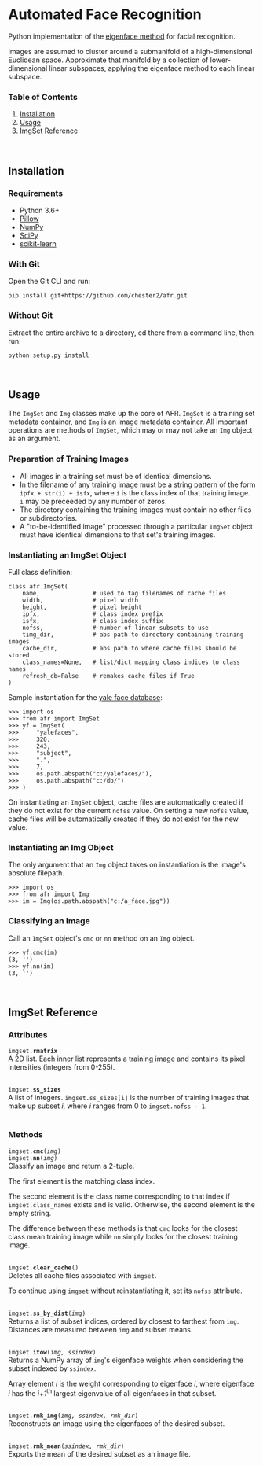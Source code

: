 # Automated Face Recognition

Python implementation of the [eigenface method](https://www.cs.ucsb.edu/~mturk/Papers/jcn.pdf) for facial recognition.

Images are assumed to cluster around a submanifold of a high-dimensional Euclidean space. Approximate that manifold by a collection of lower-dimensional linear subspaces, applying the eigenface method to each linear subspace.



### Table of Contents

1. [Installation](#installation)
2. [Usage](#usage)
3. [ImgSet Reference](#reference)



<br>
<h2 id="installation">Installation</h2>

### Requirements

- Python 3.6+
- [Pillow](https://python-pillow.org)
- [NumPy](http://www.numpy.org)
- [SciPy](https://www.scipy.org/scipylib/index.html)
- [scikit-learn](http://scikit-learn.org)



### With Git

Open the Git CLI and run:

```
pip install git+https://github.com/chester2/afr.git
```



### Without Git

Extract the entire archive to a directory, cd there from a command line, then run:
```
python setup.py install
```



<br>
<h2 id="usage">Usage</h2>

The `ImgSet` and `Img` classes make up the core of AFR. `ImgSet` is a training set metadata container, and `Img` is an image metadata container. All important operations are methods of `ImgSet`, which may or may not take an `Img` object as an argument.

### Preparation of Training Images

- All images in a training set must be of identical dimensions.
- In the filename of any training image must be a string pattern of the form `ipfx + str(i) + isfx`, where `i` is the class index of that training image. `i` may be preceeded by any number of zeros.
- The directory containing the training images must contain no other files or subdirectories.
- A "to-be-identified image" processed through a particular `ImgSet` object must have identical dimensions to that set's training images.

### Instantiating an ImgSet Object

Full class definition:

    class afr.ImgSet(
        name,               # used to tag filenames of cache files
        width,              # pixel width
        height,             # pixel height
        ipfx,               # class index prefix
        isfx,               # class index suffix
        nofss,              # number of linear subsets to use
        timg_dir,           # abs path to directory containing training images
        cache_dir,          # abs path to where cache files should be stored
        class_names=None,   # list/dict mapping class indices to class names
        refresh_db=False    # remakes cache files if True
    )

Sample instantiation for the [yale face database](http://vismod.media.mit.edu/vismod/classes/mas622-00/datasets/):

    >>> import os
    >>> from afr import ImgSet
    >>> yf = ImgSet(
    >>>     "yalefaces",
    >>>     320,
    >>>     243,
    >>>     "subject",
    >>>     ".",
    >>>     7,
    >>>     os.path.abspath("c:/yalefaces/"),
    >>>     os.path.abspath("c:/db/")
    >>> )

On instantiating an `ImgSet` object, cache files are automatically created if they do not exist for the current `nofss` value. On setting a new `nofss` value, cache files will be automatically created if they do not exist for the new value.

### Instantiating an Img Object

The only argument that an `Img` object takes on instantiation is the image's absolute filepath.

    >>> import os
    >>> from afr import Img
    >>> im = Img(os.path.abspath("c:/a_face.jpg"))

### Classifying an Image

Call an `ImgSet` object's `cmc` or `nn` method on an `Img` object.

    >>> yf.cmc(im)
    (3, '')
    >>> yf.nn(im)
    (3, '')



<br>
<h2 id="reference">ImgSet Reference</h2>

### Attributes

<code>imgset.<b>rmatrix</b></code><br>
A 2D list. Each inner list represents a training image and contains its pixel intensities (integers from 0-255).
<br>
<br>

<code>imgset.<b>ss_sizes</b></code><br>
A list of integers. `imgset.ss_sizes[i]` is the number of training images that make up subset *i*, where *i* ranges from 0 to `imgset.nofss - 1`.
<br>
<br>



### Methods

<code>imgset.<b>cmc</b>(<i>img</i>)</code><br>
<code>imgset.<b>nn</b>(<i>img</i>)</code><br>
Classify an image and return a 2-tuple.

The first element is the matching class index.

The second element is the class name corresponding to that index if `imgset.class_names` exists and is valid. Otherwise, the second element is the empty string.

The difference between these methods is that `cmc` looks for the closest class mean training image while `nn` simply looks for the closest training image.
<br>
<br>

<code>imgset.<b>clear_cache</b>()</code><br>
Deletes all cache files associated with `imgset`.

To continue using `imgset` without reinstantiating it, set its `nofss` attribute.
<br>
<br>

<code>imgset.<b>ss_by_dist</b>(<i>img</i>)</code><br>
Returns a list of subset indices, ordered by closest to farthest from `img`. Distances are measured between `img` and subset means.
<br>
<br>

<code>imgset.<b>itow</b>(<i>img, ssindex</i>)</code><br>
Returns a NumPy array of `img`'s eigenface weights when considering the subset indexed by `ssindex`.

Array element *i* is the weight corresponding to eigenface *i*, where eigenface *i* has the *i+1*<sup>th</sup> largest eigenvalue of all eigenfaces in that subset.
<br>
<br>

<code>imgset.<b>rmk_img</b>(<i>img, ssindex, rmk_dir</i>)</code><br>
Reconstructs an image using the eigenfaces of the desired subset.
<br>
<br>

<code>imgset.<b>rmk_mean</b>(<i>ssindex, rmk_dir</i>)</code><br>
Exports the mean of the desired subset as an image file.
<br>
<br>
